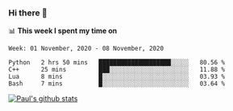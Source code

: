 ### Hi there 👋

📊 **This week I spent my time on**
<!--START_SECTION:waka-->
```text
Week: 01 November, 2020 - 08 November, 2020

Python   2 hrs 50 mins   ████████████████████░░░░░   80.56 % 
C++      25 mins         ███░░░░░░░░░░░░░░░░░░░░░░   11.88 % 
Lua      8 mins          █░░░░░░░░░░░░░░░░░░░░░░░░   03.93 % 
Bash     7 mins          █░░░░░░░░░░░░░░░░░░░░░░░░   03.64 % 
```
<!--END_SECTION:waka-->


[![Paul's github stats](https://github-readme-stats.vercel.app/api?username=mickeyouyou&theme=dracula&show_icons=true)](https://github.com/anuraghazra/github-readme-stats)
